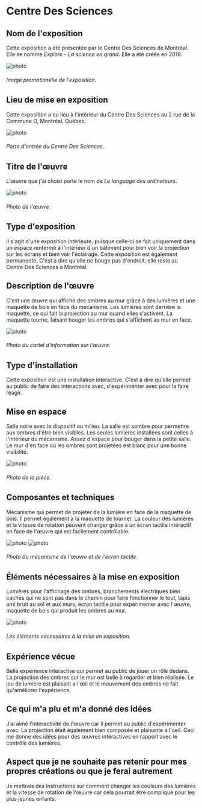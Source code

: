 # Centre Des Sciences

## **Nom de l'exposition**
Cette exposition a été présentée par le Centre Des Sciences de Montréal. Elle se nomme *Explore - La science en grand*. Elle a été créée en 2019.

![photo](media/image_promotionelle_explore-la_science_en_grand.jpeg)
###### Image promotionelle de l'exposition.

## **Lieu de mise en exposition**
Cette exposition a eu lieu à l'intérieur du Centre Des Sciences au 2 rue de la Commune O, Montréal, Québec.

![photo](media/porte_entrer_centre_des_sciences.jpg)
###### Porte d'entrée du Centre Des Sciences.

## **Titre de l'œuvre**
L'œuvre que j'ai choisi porte le nom de *Le language des ordinateurs*.

![photo](media/oeuvre_explore-la_science_en_grand.jpg)
###### Photo de l'œuvre.

## **Type d'exposition**
Il s'agit d'une exposition intérieure, puisque celle-ci se fait uniquement dans un espace renfermé à l'intérieur d'un bâtiment pour bien voir la projection sur les écrans et bien voir l'éclairage. Cette exposition est également permanente. C'est à dire qu'elle ne bouge pas d'endroit, elle reste au Centre Des Sciences à Montréal.

## **Description de l'œuvre**
C'est une œuvre qui affiche des ombres au mur grâce à des lumières et une maquette de bois en face du mécanisme. Les lumières sont derrière la maquette, ce qui fait la projection au mur quand elles s'activent. La maquette tourne, faisant bouger les ombres qui s'affichent au mur en face.

![photo](media/cartel_information_explore-la_science_en_grand.jpg)
###### Photo du cartel d'information sur l'œuvre.

## **Type d'installation**
Cette exposition est une installation intéractive. C'est à dire qu'elle permet au public de faire des interactions avec, d'expérimenter avec pour la faire réagir.

## **Mise en espace**
Salle noire avec le dispositif au milieu. La salle est sombre pour permettre aux ombres d'être bien visibles. Les seules lumières installées sont celles à l'intérieur du mécanisme. Assez d'espace pour bouger dans la petite salle. Le mur d'en face où les ombres sont projetées est blanc pour une bonne visibilité.

![photo](media/mise_en_espace_explore-la_science_en_grand.jpg)
###### Photo de la pièce.

## **Composantes et techniques**
Mécanisme qui permet de projeter de la lumière en face de la maquette de bois. Il permet également à la maquette de tourner. La couleur des lumières et la vitesse de rotation peuvent changer grâce à un écran tactile intéractif en face de l'œuvre qui est facilement contrôlable.

![photo](media/composantes_explore-la_science_en_grand.jpg)
![photo](media/composantes_2_explore-la_science_en_grand.jpg)
###### Photo du mécanisme de l'œuvre et de l'écran tactile.

## **Éléments nécessaires à la mise en exposition**
Lumières pour l'affichage des ombres, branchements électriques bien cachés qui ne sont pas dans le chemin pour faire fonctionner le tout, tapis anti bruit au sol et aux murs, écran tactile pour expérimenter avec l'œuvre, maquette de bois qui produit les ombres au mur.

![photo](media/mise_en_exposition_explore-la_science_en_grand.jpg)
###### Les éléments nécessaires à la mise en exposition.

## **Expérience vécue**
Belle expérience interactive qui permet au public de jouer un rôle dedans. La projection des ombres sur le mur est belle à regarder et bien réalisée. Le jeu de lumière est plaisant a l'œil et le mouvement des ombres ne fait qu'améliorer l'expérience.

## **Ce qui m'a plu et m'a donné des idées**
J’ai aimé l'intéractivité de l'œuvre car il permet au public d'expérimenter avec. La projection était également bien composée et plaisante a l'oeil. Ceci me donne des idées pour des œuvres intéractives en rapport avec le contrôle des lumières.

## **Aspect que je ne souhaite pas retenir pour mes propres créations ou que je ferai autrement**
Je mettrais des instructions sur comment changer les couleurs des lumières et la vitesse de rotation de l'œuvre car cela pourrait être compliqué pour les plus jeunes enfants.

